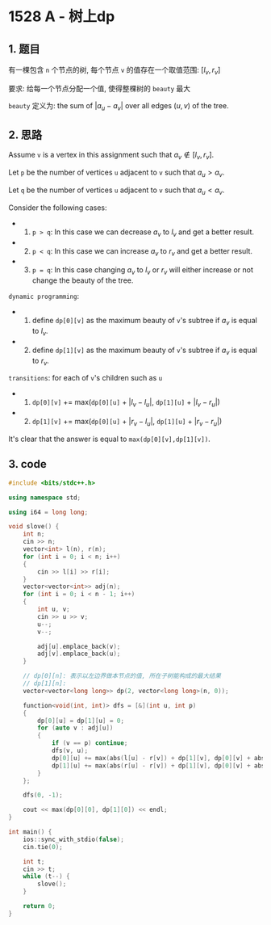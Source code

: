 # 1528 A - 树上dp

## 1. 题目

有一棵包含 `n` 个节点的树, 每个节点 `v` 的值存在一个取值范围: $[l_v, r_v]$

要求: 给每一个节点分配一个值, 使得整棵树的 `beauty` 最大

`beauty` 定义为: the sum of $|a_u−a_v|$ over all edges $(u,v)$ of the tree.

## 2. 思路

Assume `v` is a vertex in this assignment such that $a_v \notin [l_v,r_v]$.

Let `p` be the number of vertices `u` adjacent to `v` such that $a_u > a_v$.

Let `q` be the number of vertices `u` adjacent to `v` such that $a_u < a_v$.

Consider the following cases:

* 1. `p > q`: In this case we can decrease $a_v$ to $l_v$ and get a better result.
* 2. `p < q`: In this case we can increase $a_v$ to $r_v$ and get a better result.
* 3. `p = q`: In this case changing $a_v$ to $l_v$ or $r_v$ will either increase or not change the beauty of the tree.

`dynamic programming`:

* 1. define `dp[0][v]` as the maximum beauty of `v`'s subtree if $a_v$ is equal to $l_v$.
* 2. define `dp[1][v]` as the maximum beauty of `v`'s subtree if $a_v$ is equal to $r_v$.

`transitions`: for each of `v`'s children such as `u`

* 1. `dp[0][v]` += max(`dp[0][u]` + $|l_v − l_u|$, `dp[1][u]` + $|l_v − r_u|$)
* 2. `dp[1][v]` += max(`dp[0][u]` + $|r_v − l_u|$, `dp[1][u]` + $|r_v − r_u|$)

It's clear that the answer is equal to `max(dp[0][v],dp[1][v])`.

## 3. code

```c++
#include <bits/stdc++.h>

using namespace std;

using i64 = long long;

void slove() {
    int n;
    cin >> n;
    vector<int> l(n), r(n);
    for (int i = 0; i < n; i++)
    {
        cin >> l[i] >> r[i];
    }
    vector<vector<int>> adj(n);
    for (int i = 0; i < n - 1; i++)
    {
        int u, v;
        cin >> u >> v;
        u--;
        v--;

        adj[u].emplace_back(v);
        adj[v].emplace_back(u);
    }

    // dp[0][n]: 表示以左边界做本节点的值, 所在子树能构成的最大结果
    // dp[1][n]:
    vector<vector<long long>> dp(2, vector<long long>(n, 0));

    function<void(int, int)> dfs = [&](int u, int p)
    {
        dp[0][u] = dp[1][u] = 0;
        for (auto v : adj[u])
        {
            if (v == p) continue;
            dfs(v, u);
            dp[0][u] += max(abs(l[u] - r[v]) + dp[1][v], dp[0][v] + abs(l[u] - l[v]));
            dp[1][u] += max(abs(r[u] - r[v]) + dp[1][v], dp[0][v] + abs(r[u] - l[v]));
        }
    };

    dfs(0, -1);

    cout << max(dp[0][0], dp[1][0]) << endl;
}

int main() {
    ios::sync_with_stdio(false);
    cin.tie(0);

    int t;
    cin >> t;
    while (t--) {
        slove();
    }

    return 0;
}
```
